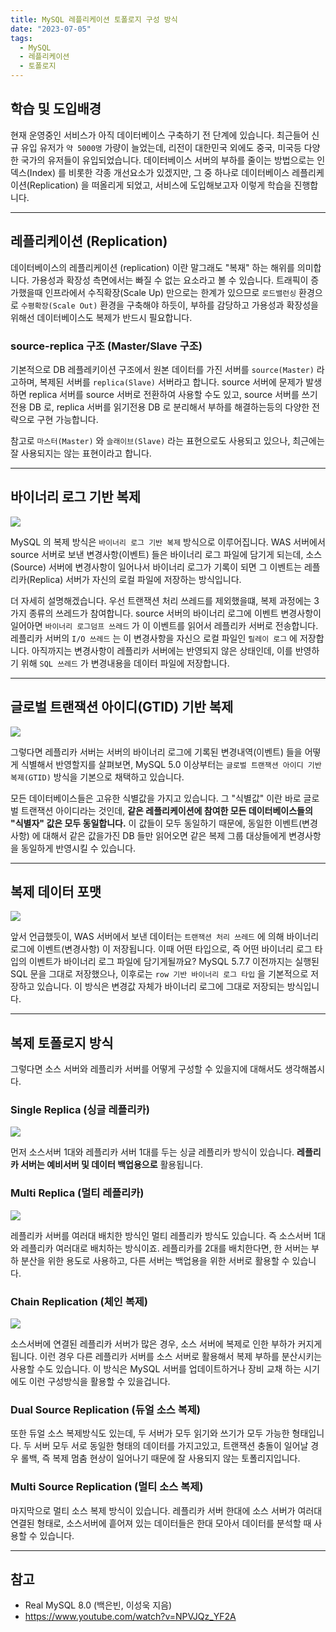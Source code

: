 ```yaml
---
title: MySQL 레플리케이션 토폴로지 구성 방식
date: "2023-07-05"
tags:
  - MySQL
  - 레플리케이션
  - 토폴로지
---
```


## 학습 및 도입배경

현재 운영중인 서비스가 아직 데이터베이스 구축하기 전 단계에 있습니다. 최근들어 신규 유입 유저가 `약 5000명` 가량이 늘었는데, 리전이 대한민국 외에도 중국, 미국등 다양한 국가의 유저들이 유입되었습니다. 데이터베이스 서버의 부하를 줄이는 방법으로는 인덱스(Index) 를 비롯한 각종 개선요소가 있겠지만, 그 중 하나로 데이터베이스 레플리케이션(Replication) 을 떠올리게 되었고, 서비스에 도입해보고자 이렇게 학습을 진행합니다.

---

## 레플리케이션 (Replication)

데이터베이스의 레플리케이션 (replication) 이란 말그래도 "복재" 하는 해위를 의미합니다. 가용성과 확장성 측면에서는 빠질 수 없는 요소라고 볼 수 있습니다. 트래픽이 증가했을때 인프라에서 수직확장(Scale Up) 만으로는 한계가 있으므로 `로드밸런싱` 환경으로 `수평확장(Scale Out)` 환경을 구축해야 하듯이, 부하를 감당하고 가용성과 확장성을 위해선 데이터베이스도 복제가 반드시 필요합니다.

### source-replica 구조 (Master/Slave 구조)

기본적으로 DB 레플레키이션 구조에서 원본 데이터를 가진 서버를 `source(Master)` 라고하며, 복제된 서버를 `replica(Slave)` 서버라고 합니다. source 서버에 문제가 발생하면 replica 서버를 source 서버로 전환하여 사용할 수도 있고, source 서버를 쓰기전용 DB 로, replica 서버를 읽기전용 DB 로 분리해서 부하를 해결하는등의 다양한 전략으로 구현 가능합니다.

참고로 `마스터(Master)` 와 `슬래이브(Slave)` 라는 표현으로도 사용되고 있으나, 최근에는 잘 사용되지는 않는 표현이라고 합니다.

---

## 바이너리 로그 기반 복제

![](https://velog.velcdn.com/images/msung99/post/880e2a81-8869-4ad4-862c-be42aed07eba/image.png)

MySQL 의 복제 방식은 `바이너리 로그 기반 복제` 방식으로 이루어집니다. WAS 서버에서 source 서버로 보낸 변경사항(이벤트) 들은 바이너리 로그 파일에 담기게 되는데, 소스(Source) 서버에 변경사항이 일어나서 바이너리 로그가 기록이 되면 그 이벤트는 레플리카(Replica) 서버가 자신의 로컬 파일에 저장하는 방식입니다.

더 자세히 설명해겠습니다. 우선 트랜잭션 처리 쓰레드를 제외했을떄, 복제 과정에는 3가지 종류의 쓰레드가 참여합니다. source 서버의 바이너리 로그에 이벤트 변경사항이 일어아면 `바이너리 로그덤프 쓰레드` 가 이 이벤트를 읽어서 레플리카 서버로 전송합니다. 레플리카 서버의 `I/O 쓰레드` 는 이 변경사항을 자신으 로컬 파일인 `릴레이 로그` 에 저장합니다. 아직까지는 변경사항이 레플리카 서버에는 반영되지 않은 상태인데, 이를 반영하기 위해 `SQL 쓰레드` 가 변경내용을 데이터 파일에 저장합니다.

---

## 글로벌 트랜잭션 아이디(GTID) 기반 복제

![](https://velog.velcdn.com/images/msung99/post/7d2a8753-f2fd-49ab-9794-fc7516d5c01d/image.png)

그렇다면 레플리카 서버는 서버의 바이너리 로그에 기록된 변경내역(이벤트) 들을 어떻게 식별해서 반영할지를 살펴보면, MySQL 5.0 이상부터는 `글로벌 트랜잭션 아이디 기반 복제(GTID)` 방식을 기본으로 채택하고 있습니다.

모든 데이터베이스들은 고유한 식별값을 가지고 있습니다. 그 "식별값" 이란 바로 글로벌 트랜잭션 아이디라는 것인데, **같은 레플리케이션에 참여한 모든 데이터베이스들의 "식별자" 값은 모두 동일합니다.** 이 값들이 모두 동일하기 때문에, 동일한 이벤트(변경사항) 에 대해서 같은 값을가진 DB 들만 읽어오면 같은 복제 그룹 대상들에게 변경사항을 동일하게 반영시킬 수 있습니다.

---

## 복제 데이터 포맷

![](https://velog.velcdn.com/images/msung99/post/e85a7f3e-c4eb-4d22-bb22-9b9252bc59d5/image.png)

앞서 언급했듯이, WAS 서버에서 보낸 데이터는 `트랜잭션 처리 쓰레드` 에 의해 바이너리 로그에 이벤트(변경사항) 이 저장됩니다. 이때 어떤 타입으로, 즉 어떤 바이너리 로그 타입의 이벤트가 바이너리 로그 파일에 담기게될까요? MySQL 5.7.7 이전까지는 실행된 SQL 문을 그대로 저장했으나, 이후로는 `row 기반 바이너리 로그 타입` 을 기본적으로 저장하고 있습니다. 이 방식은 변경값 자체가 바이너리 로그에 그대로 저장되는 방식입니다.

---

## 복제 토폴로지 방식

그렇다면 소스 서버와 레플리카 서버를 어떻게 구성할 수 있을지에 대해서도 생각해봅시다.

### Single Replica (싱글 레플리카)

![](https://velog.velcdn.com/images/msung99/post/422201c8-5f53-4cea-ab41-cd74aacd488e/image.png)

먼저 소스서버 1대와 레플리카 서버 1대를 두는 싱글 레플리카 방식이 있습니다. **레플리카 서버는 예비서버 및 데이터 백업용으로** 활용됩니다.

### Multi Replica (멀티 레플리카)

![](https://velog.velcdn.com/images/msung99/post/cfabdec1-d72e-4d30-8ce1-88d05fc2af4e/image.png)

레플리카 서버를 여러대 배치한 방식인 멀티 레플리카 방식도 있습니다. 즉 소스서버 1대와 레플리카 여러대로 배치하는 방식이죠. 레플리카를 2대를 배치한다면, 한 서버는 부하 분산을 위한 용도로 사용하고, 다른 서버는 백업용을 위한 서버로 활용할 수 있습니다.

### Chain Replication (체인 복제)

![](https://velog.velcdn.com/images/msung99/post/a8f9e5e4-d6a6-4f8d-b0af-0fc23b5d21c2/image.png)

소스서버에 연결된 레플리카 서버가 많은 경우, 소스 서버에 복제로 인한 부하가 커지게 됩니다. 이런 경우 다른 레플리카 서버를 소스 서버로 활용해서 복제 부하를 분산시키는 사용할 수도 있습니다. 이 방식은 MySQL 서버를 업데이트하거나 장비 교채 하는 시기에도 이런 구성방식을 활용할 수 있을겁니다.

### Dual Source Replication (듀얼 소스 복제)

또한 듀얼 소스 복제방식도 있는데, 두 서버가 모두 읽기와 쓰기가 모두 가능한 형태입니다. 두 서버 모두 서로 동일한 형태의 데이터를 가지고있고, 트랜잭션 충돌이 일어날 경우 롤백, 즉 복제 멈춤 현상이 일어나기 때문에 잘 사용되지 않는 토폴리지입니다.

### Multi Source Replication (멀티 소스 복제)

마지막으로 멀티 소스 복제 방식이 있습니다. 레플리카 서버 한대에 소스 서버가 여러대 연결된 형태로, 소스서버에 흩어져 있는 데이터들은 한대 모아서 데이터를 분석할 때 사용할 수 있습니다.

---

## 참고

- Real MySQL 8.0 (백은빈, 이성욱 지음)
- https://www.youtube.com/watch?v=NPVJQz_YF2A
